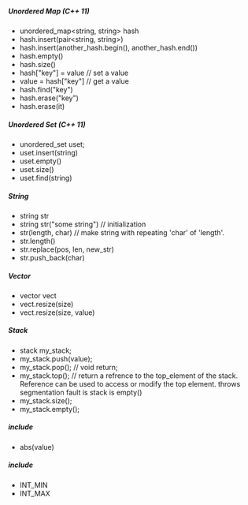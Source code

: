 ##### Unordered Map (C++ 11)
* unordered_map<string, string> hash
* hash.insert(pair<string, string>)
* hash.insert(another_hash.begin(), another_hash.end())
* hash.empty()
* hash.size()
* hash["key"] = value // set a value
* value = hash["key"] // get a value
* hash.find("key")
* hash.erase("key")
* hash.erase(it)

##### Unordered Set (C++ 11)
* unordered_set<string> uset;
* uset.insert(string)
* uset.empty()
* uset.size()
* uset.find(string)

##### String
* string str
* string str("some string") // initialization
* str(length, char) // make string with repeating 'char' of 'length'. 
* str.length()
* str.replace(pos, len, new_str)
* str.push_back(char)

##### Vector
* vector<int> vect
* vect.resize(size)
* vect.resize(size, value)

##### Stack
* stack<int> my_stack;
* my_stack.push(value);
* my_stack.pop();	// void return;
* my_stack.top();   // return a refrence to the top_element of the stack. Reference can be used to access or modify the top element. throws segmentation fault is stack is empty()
* my_stack.size();
* my_stack.empty();



##### include<cstdlib>
* abs(value)

##### include<climits>
* INT_MIN
* INT_MAX

